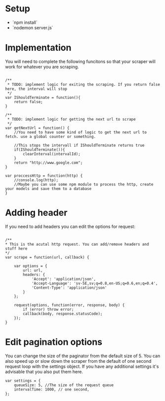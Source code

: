 # Setup
- `npm install´
- ´nodemon server.js´

# Implementation
You will need to complete the following funcitons so that your scraper will work for whatever you are scraping. 

```

/**
 * TODO: implement logic for exiting the scraping. If you return false here, the interval will stop
 */
var IShouldTerminate = function(){
    return false; 
}

/**
 * TODO: implement logic for getting the next url to scrape
 */
var getNextUrl = function() {
    //You need to have some kind of logic to get the next url to fetch. use a global counter or something. 

    //This stops the intervall if IShouldTerminate returns true
    if(IShouldTerminate()){
        clearInterval(intervalId);
    }
    return "http://www.google.com";
}

var proccessHttp = function(http) {
    //console.log(http);
    //Maybe you can use some npm module to process the http, create your models and save them to a database
}
```

# Adding header
If you need to add headers you can edit the options for request: 

```

/**
* This is the acutal http request. You can add/remove headers and stuff here
*/
var scrape = function(url, callback) {

    var options = {
        url: url,
        headers: {
            'Accept': 'application/json',
            'Accept-Language': 'sv-SE,sv;q=0.8,en-US;q=0.6,en;q=0.4',
            'Content-Type': 'application/json'
        }
    };

    request(options, function(error, response, body) {
        if (error) throw error;
        callback(body, response.statusCode);
    });
}
```

# Edit pagination options
You can change the size of the paginator from the default size of 5. You can also speed up or slow down the scraper from the default of one second request loop
with the settings object. If you have any additional settings it's advisable that you also put them here. 

```
var settings = {
    queueSize: 5, //The size of the request queue
    intervalTime: 1000, // one second,
};
```
